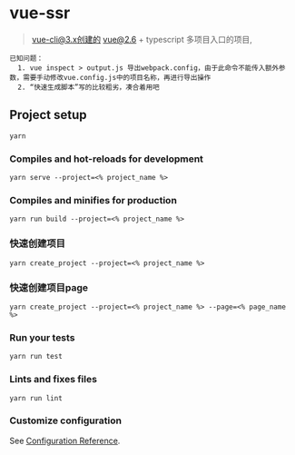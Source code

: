 # vue-ssr

> vue-cli@3.x创建的 vue@2.6 + typescript 多项目入口的项目,

```
已知问题：
  1. vue inspect > output.js 导出webpack.config，由于此命令不能传入额外参数，需要手动修改vue.config.js中的项目名称，再进行导出操作
  2. “快速生成脚本”写的比较粗劣，凑合着用吧
```

## Project setup
```
yarn
```

### Compiles and hot-reloads for development
```
yarn serve --project=<% project_name %>
```

### Compiles and minifies for production
```
yarn run build --project=<% project_name %>
```
### 快速创建项目
```
yarn create_project --project=<% project_name %>
```
### 快速创建项目page
```
yarn create_project --project=<% project_name %> --page=<% page_name %>
```

### Run your tests
```
yarn run test
```

### Lints and fixes files
```
yarn run lint
```

### Customize configuration
See [Configuration Reference](https://cli.vuejs.org/config/).
